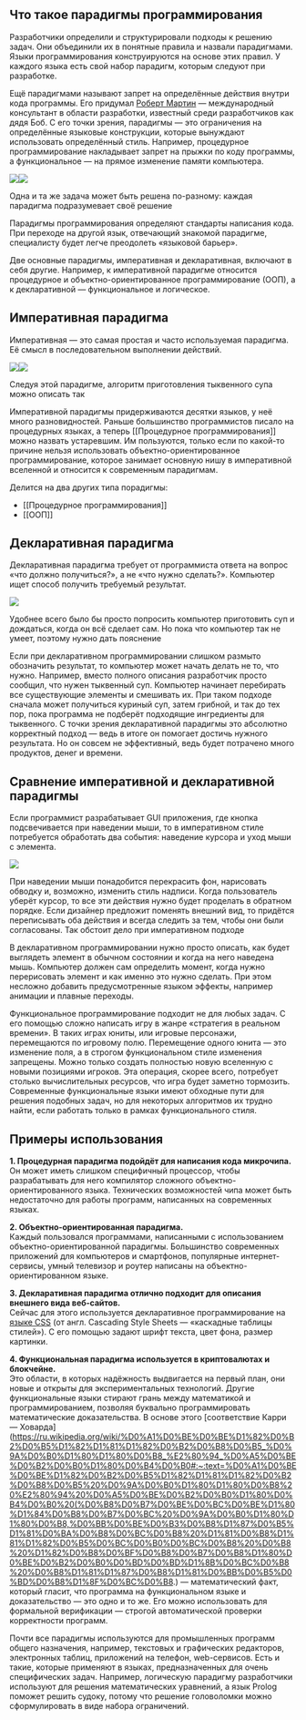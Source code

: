 ## Что такое парадигмы программирования

Разработчики определили и структурировали подходы к решению задач. Они объединили их в понятные правила и назвали парадигмами. Языки программирования конструируются на основе этих правил. У каждого языка есть свой набор парадигм, которым следуют при разработке.  
  
Ещё парадигмами называют запрет на определённые действия внутри кода программы. Его придумал [Роберт Мартин](https://ru.wikipedia.org/wiki/%D0%9C%D0%B0%D1%80%D1%82%D0%B8%D0%BD,_%D0%A0%D0%BE%D0%B1%D0%B5%D1%80%D1%82_(%D0%B8%D0%BD%D0%B6%D0%B5%D0%BD%D0%B5%D1%80)) — международный консультант в области разработки, известный среди разработчиков как дядя Боб. С его точки зрения, парадигмы — это ограничения на определённые языковые конструкции, которые вынуждают использовать определённый стиль. Например, процедурное программирование накладывает запрет на прыжки по коду программы, а функциональное — на прямое изменение памяти компьютера.  

![](https://avatars.mds.yandex.net/get-lpc/1520633/dc085ef6-4e0c-452c-90d1-8ea66af2339c/width_1280_q70)![](https://avatars.mds.yandex.net/get-lpc/1520633/dc085ef6-4e0c-452c-90d1-8ea66af2339c/lqip_q70)

Одна и та же задача может быть решена по-разному: каждая парадигма подразумевает своё решение

Парадигмы программирования определяют стандарты написания кода. При переходе на другой язык, отвечающий знакомой парадигме, специалисту будет легче преодолеть «языковой барьер».  
  
Две основные парадигмы, императивная и декларативная, включают в себя другие. Например, к императивной парадигме относится процедурное и объектно-ориентированное программирование (ООП), а к декларативной — функциональное и логическое.  

## Императивная парадигма

Императивная — это самая простая и часто используемая парадигма. Её смысл в последовательном выполнении действий.

![](https://avatars.mds.yandex.net/get-lpc/1520633/174395e2-5c02-47c2-af2f-428d4141294b/width_1280_q70)![](https://avatars.mds.yandex.net/get-lpc/1520633/174395e2-5c02-47c2-af2f-428d4141294b/lqip_q70)

Следуя этой парадигме, алгоритм приготовления тыквенного супа можно описать так

Императивной парадигмы придерживаются десятки языков, у неё много разновидностей. Раньше большинство программистов писало на процедурных языках, а теперь [[Процедурное программирования]] можно назвать устаревшим. Им пользуются, только если по какой-то причине нельзя использовать объектно-ориентированное программирование, которое занимает основную нишу в императивной вселенной и относится к современным парадигмам.

Делится на два других типа порадигмы:
- [[Процедурное программирования]]
- [[ООП]]


## Декларативная парадигма

Декларативная парадигма требует от программиста ответа на вопрос «что должно получиться?», а не «что нужно сделать?». Компьютер ищет способ получить требуемый результат.

![](https://avatars.mds.yandex.net/get-lpc/1520633/28a39663-1e35-4312-9356-57d76395d1ca/width_1280_q70)

Удобнее всего было бы просто попросить компьютер приготовить суп и дождаться, когда он всё сделает сам. Но пока что компьютер так не умеет, поэтому нужно дать пояснение

Если при декларативном программировании слишком размыто обозначить результат, то компьютер может начать делать не то, что нужно. Например, вместо полного описания разработчик просто сообщил, что нужен тыквенный суп. Компьютер начинает перебирать все существующие элементы и смешивать их. При таком подходе сначала может получиться куриный суп, затем грибной, и так до тех пор, пока программа не подберёт подходящие ингредиенты для тыквенного. С точки зрения декларативной парадигмы это абсолютно корректный подход — ведь в итоге он помогает достичь нужного результата. Но он совсем не эффективный, ведь будет потрачено много продуктов, денег и времени.

## Сравнение императивной и декларативной парадигмы

Если программист разрабатывает GUI приложения, где кнопка подсвечивается при наведении мыши, то в императивном стиле потребуется обработать два события: наведение курсора и уход мыши с элемента.

![](https://avatars.mds.yandex.net/get-lpc/1220100/d1f28821-f84b-4497-9ce6-e8dc807a5abc/width_1280_q70)

При наведении мыши понадобится перекрасить фон, нарисовать обводку и, возможно, изменить стиль надписи. Когда пользователь уберёт курсор, то все эти действия нужно будет проделать в обратном порядке. Если дизайнер предложит поменять внешний вид, то придётся переписывать оба действия и всегда следить за тем, чтобы они были согласованы. Так обстоит дело при императивном подходе

В декларативном программировании нужно просто описать, как будет выглядеть элемент в обычном состоянии и когда на него наведена мышь. Компьютер должен сам определить момент, когда нужно перерисовать элемент и как именно это нужно сделать. При этом несложно добавить предусмотренные языком эффекты, например анимации и плавные переходы.

Функциональное программирование подходит не для любых задач. С его помощью сложно написать игру в жанре «стратегия в реальном времени». В таких играх юниты, или игровые персонажи, перемещаются по игровому полю. Перемещение одного юнита — это изменение поля, а в строгом функциональном стиле изменения запрещены. Можно только создать полностью новую вселенную с новыми позициями игроков. Эта операция, скорее всего, потребует столько вычислительных ресурсов, что игра будет заметно тормозить. Современные функциональные языки имеют обходные пути для решения подобных задач, но для некоторых алгоритмов их трудно найти, если работать только в рамках функционального стиля.

## Примеры использования

**1. Процедурная парадигма подойдёт для написания кода микрочипа.**  
Он может иметь слишком специфичный процессор, чтобы разрабатывать для него компилятор сложного объектно-ориентированного языка. Технических возможностей чипа может быть недостаточно для работы программ, написанных на современных языках.  
  
**2. Объектно-ориентированная парадигма.**  
Каждый пользовался программами, написанными с использованием объектно-ориентированной парадигмы. Большинство современных приложений для компьютеров и смартфонов, популярные интернет-сервисы, умный телевизор и роутер написаны на объектно-ориентированном языке.  
  
**3. Декларативная парадигма отлично подходит для описания внешнего вида веб-сайтов.**  
Сейчас для этого используется декларативное программирование на [языке CSS](https://practicum.yandex.ru/blog/chto-takoe-css/) (от англ. Cascading Style Sheets — «каскадные таблицы стилей»). С его помощью задают шрифт текста, цвет фона, размер картинки.  
  
**4. Функциональная парадигма используется в криптовалютах и блокчейне.**  
Это области, в которых надёжность выдвигается на первый план, они новые и открыты для экспериментальных технологий. Другие функциональные языки стирают грань между математикой и программированием, позволяя буквально программировать математические доказательства. В основе этого [соответствие Карри — Ховарда](https://ru.wikipedia.org/wiki/%D0%A1%D0%BE%D0%BE%D1%82%D0%B2%D0%B5%D1%82%D1%81%D1%82%D0%B2%D0%B8%D0%B5_%D0%9A%D0%B0%D1%80%D1%80%D0%B8_%E2%80%94_%D0%A5%D0%BE%D0%B2%D0%B0%D1%80%D0%B4%D0%B0#:~:text=%D0%A1%D0%BE%D0%BE%D1%82%D0%B2%D0%B5%D1%82%D1%81%D1%82%D0%B2%D0%B8%D0%B5%20%D0%9A%D0%B0%D1%80%D1%80%D0%B8%20%E2%80%94%20%D0%A5%D0%BE%D0%B2%D0%B0%D1%80%D0%B4%D0%B0%20(%D0%B8%D0%B7%D0%BE%D0%BC%D0%BE%D1%80%D1%84%D0%B8%D0%B7%D0%BC%20%D0%9A%D0%B0%D1%80%D1%80%D0%B8,%D0%BB%D0%BE%D0%B3%D0%B8%D1%87%D0%B5%D1%81%D0%BA%D0%B8%D0%BC%D0%B8%20%D1%81%D0%B8%D1%81%D1%82%D0%B5%D0%BC%D0%B0%D0%BC%D0%B8%20%D0%B8%20%D1%82%D0%B8%D0%BF%D0%B8%D0%B7%D0%B8%D1%80%D0%BE%D0%B2%D0%B0%D0%BD%D0%BD%D1%8B%D0%BC%D0%B8%20%D0%B8%D1%81%D1%87%D0%B8%D1%81%D0%BB%D0%B5%D0%BD%D0%B8%D1%8F%D0%BC%D0%B8.) — математический факт, который гласит, что программа на функциональном языке и доказательство — это одно и то же. Его можно использовать для формальной верификации — строгой автоматической проверки корректности программ.  
  
Почти все парадигмы используются для промышленных программ общего назначения, например, текстовых и графических редакторов, электронных таблиц, приложений на телефон, web-сервисов. Есть и такие, которые применяют в языках, предназначенных для очень специфических задач. Например, логическую парадигму разработчики используют для решения математических уравнений, а язык Prolog поможет решить судоку, потому что решение головоломки можно сформулировать в виде набора ограничений.


